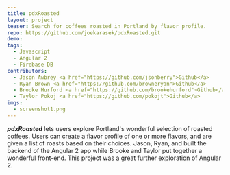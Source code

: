 ```yaml
---
title: pdxRoasted
layout: project
teaser: Search for coffees roasted in Portland by flavor profile.
repo: https://github.com/joekarasek/pdxRoasted.git
demo:
tags:
  - Javascript
  - Angular 2
  - Firebase DB
contributors:
  - Jason Awbrey <a href="https://github.com/jsonberry">Github</a>
  - Ryan Brown <a href="https://github.com/browneryan">Github</a>
  - Brooke Hurford <a href="https://github.com/brookehurford">Github</a>
  - Taylor Pokoj <a href="https://github.com/pokojt">Github</a>
imgs:
  - screenshot1.png
---
```

_**pdxRoasted**_ lets users explore Portland's wonderful selection of roasted coffees. Users can create a flavor profile of one or more flavors, and are given a list of roasts based on their choices. Jason, Ryan, and built the backend of the Angular 2 app while Brooke and Taylor put together a wonderful front-end. This project was a great further exploration of Angular 2.
